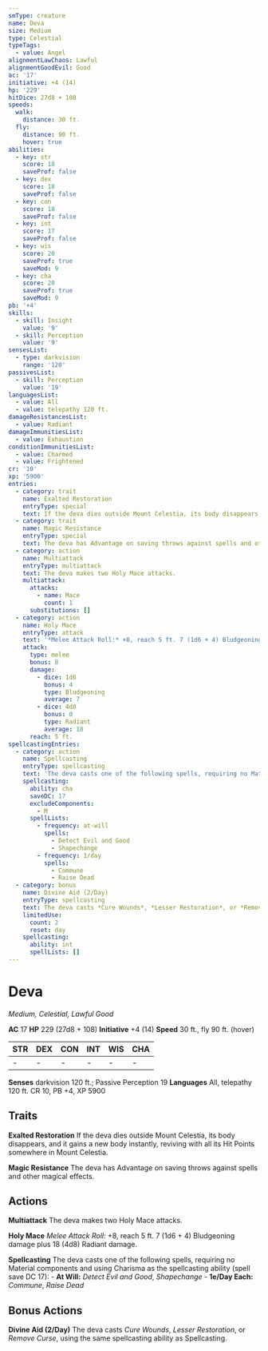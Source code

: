 ```yaml
---
smType: creature
name: Deva
size: Medium
type: Celestial
typeTags:
  - value: Angel
alignmentLawChaos: Lawful
alignmentGoodEvil: Good
ac: '17'
initiative: +4 (14)
hp: '229'
hitDice: 27d8 + 108
speeds:
  walk:
    distance: 30 ft.
  fly:
    distance: 90 ft.
    hover: true
abilities:
  - key: str
    score: 18
    saveProf: false
  - key: dex
    score: 18
    saveProf: false
  - key: con
    score: 18
    saveProf: false
  - key: int
    score: 17
    saveProf: false
  - key: wis
    score: 20
    saveProf: true
    saveMod: 9
  - key: cha
    score: 20
    saveProf: true
    saveMod: 9
pb: '+4'
skills:
  - skill: Insight
    value: '9'
  - skill: Perception
    value: '9'
sensesList:
  - type: darkvision
    range: '120'
passivesList:
  - skill: Perception
    value: '19'
languagesList:
  - value: All
  - value: telepathy 120 ft.
damageResistancesList:
  - value: Radiant
damageImmunitiesList:
  - value: Exhaustion
conditionImmunitiesList:
  - value: Charmed
  - value: Frightened
cr: '10'
xp: '5900'
entries:
  - category: trait
    name: Exalted Restoration
    entryType: special
    text: If the deva dies outside Mount Celestia, its body disappears, and it gains a new body instantly, reviving with all its Hit Points somewhere in Mount Celestia.
  - category: trait
    name: Magic Resistance
    entryType: special
    text: The deva has Advantage on saving throws against spells and other magical effects.
  - category: action
    name: Multiattack
    entryType: multiattack
    text: The deva makes two Holy Mace attacks.
    multiattack:
      attacks:
        - name: Mace
          count: 1
      substitutions: []
  - category: action
    name: Holy Mace
    entryType: attack
    text: '*Melee Attack Roll:* +8, reach 5 ft. 7 (1d6 + 4) Bludgeoning damage plus 18 (4d8) Radiant damage.'
    attack:
      type: melee
      bonus: 8
      damage:
        - dice: 1d6
          bonus: 4
          type: Bludgeoning
          average: 7
        - dice: 4d8
          bonus: 0
          type: Radiant
          average: 18
      reach: 5 ft.
spellcastingEntries:
  - category: action
    name: Spellcasting
    entryType: spellcasting
    text: 'The deva casts one of the following spells, requiring no Material components and using Charisma as the spellcasting ability (spell save DC 17): - **At Will:** *Detect Evil and Good*, *Shapechange* - **1e/Day Each:** *Commune*, *Raise Dead*'
    spellcasting:
      ability: cha
      saveDC: 17
      excludeComponents:
        - M
      spellLists:
        - frequency: at-will
          spells:
            - Detect Evil and Good
            - Shapechange
        - frequency: 1/day
          spells:
            - Commune
            - Raise Dead
  - category: bonus
    name: Divine Aid (2/Day)
    entryType: spellcasting
    text: The deva casts *Cure Wounds*, *Lesser Restoration*, or *Remove Curse*, using the same spellcasting ability as Spellcasting.
    limitedUse:
      count: 2
      reset: day
    spellcasting:
      ability: int
      spellLists: []
---
```


# Deva
*Medium, Celestial, Lawful Good*

**AC** 17
**HP** 229 (27d8 + 108)
**Initiative** +4 (14)
**Speed** 30 ft., fly 90 ft. (hover)

| STR | DEX | CON | INT | WIS | CHA |
| --- | --- | --- | --- | --- | --- |
| - | - | - | - | - | - |

**Senses** darkvision 120 ft.; Passive Perception 19
**Languages** All, telepathy 120 ft.
CR 10, PB +4, XP 5900

## Traits

**Exalted Restoration**
If the deva dies outside Mount Celestia, its body disappears, and it gains a new body instantly, reviving with all its Hit Points somewhere in Mount Celestia.

**Magic Resistance**
The deva has Advantage on saving throws against spells and other magical effects.

## Actions

**Multiattack**
The deva makes two Holy Mace attacks.

**Holy Mace**
*Melee Attack Roll:* +8, reach 5 ft. 7 (1d6 + 4) Bludgeoning damage plus 18 (4d8) Radiant damage.

**Spellcasting**
The deva casts one of the following spells, requiring no Material components and using Charisma as the spellcasting ability (spell save DC 17): - **At Will:** *Detect Evil and Good*, *Shapechange* - **1e/Day Each:** *Commune*, *Raise Dead*

## Bonus Actions

**Divine Aid (2/Day)**
The deva casts *Cure Wounds*, *Lesser Restoration*, or *Remove Curse*, using the same spellcasting ability as Spellcasting.
